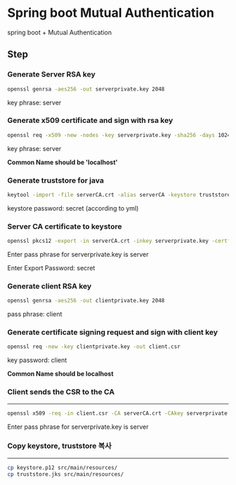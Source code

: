 # Spring boot Mutual Authentication

spring boot + Mutual Authentication

## Step

### Generate Server RSA key
```bash
openssl genrsa -aes256 -out serverprivate.key 2048
```
key phrase: server


### Generate x509 certificate and sign with rsa key

```bash
openssl req -x509 -new -nodes -key serverprivate.key -sha256 -days 1024 -out serverCA.crt
```

key phrase: server

**Common Name should be 'localhost'**



### Generate truststore for java

```bash
keytool -import -file serverCA.crt -alias serverCA -keystore truststore.jks
```
keystore password: secret (according to yml)


### Server CA certificate to keystore

```bash
openssl pkcs12 -export -in serverCA.crt -inkey serverprivate.key -certfile serverCA.crt -out keystore.p12
```
Enter pass phrase for serverprivate.key is server

Enter Export Password: secret



### Generate client RSA key

```bash
openssl genrsa -aes256 -out clientprivate.key 2048
```
pass phrase: client


### Generate certificate signing request and sign with client key

```bash
openssl req -new -key clientprivate.key -out client.csr
```
key password: client

**Common Name should be localhost**


### Client sends the CSR to the CA
----
```bash
openssl x509 -req -in client.csr -CA serverCA.crt -CAkey serverprivate.key -CAcreateserial -out client.crt -days 365 -sha256
```
Enter pass phrase for serverprivate.key is server


### Copy keystore, truststore 복사
----
```bash
cp keystore.p12 src/main/resources/
cp truststore.jks src/main/resources/
```